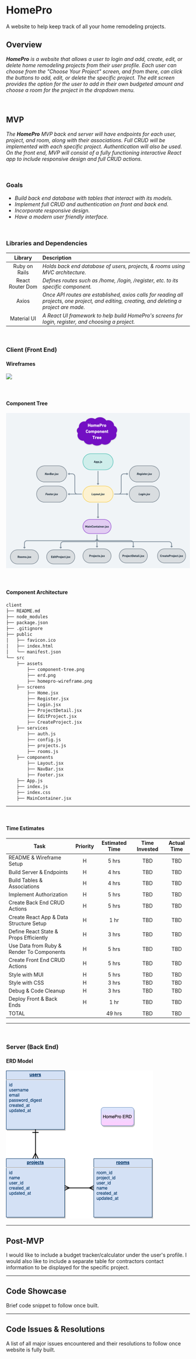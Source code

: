 # HomePro

A website to help keep track of all your home remodeling projects.

## Overview

_**HomePro** is a website that allows a user to login and add, create, edit, or delete home remodeling projects from their user profile. Each user can choose from the "Choose Your Project" screen, and from there, can click the buttons to add, edit, or delete the specific project. The edit screen provides the option for the user to add in their own budgeted amount and choose a room for the project in the dropdown menu._

<br>

## MVP

_The **HomePro** MVP back end server will have endpoints for each user, project, and room, along with their associations. Full CRUD will be implemented with each specific project. Authentication will also be used. On the front end, MVP will consist of a fully functioning interactive React app to include responsive design and full CRUD actions._

<br>

### Goals

- _Build back end database with tables that interact with its models._
- _Implement full CRUD and authentication on front and back end._
- _Incorporate responsive design._
- _Have a modern user friendly interface._

<br>

### Libraries and Dependencies

|     Library      | Description                                                                                                                                   |
| :--------------: | :-------------------------------------------------------------------------------------------------------------------------------------------- |
|  Ruby on Rails   | _Holds back end database of users, projects, & rooms using MVC architecture._                                                                 |
| React Router Dom | _Defines routes such as /home, /login, /register, etc. to its specific component._                                                            |
|      Axios       | _Once API routes are established, axios calls for reading all projects, one project, and editing, creating, and deleting a project are made._ |
|   Material UI    | _A React UI framework to help build HomePro's screens for login, register, and choosing a project._                                           |

<br>

### Client (Front End)

#### Wireframes

<img src = "assets/homepro-wireframe.png">

<br>
<br>
<br>

#### Component Tree

<img src = "assets/component-tree.png">

<br>
<br>
<br>

#### Component Architecture

```structure
client
├── README.md
├── node_modules
├── package.json
├── .gitignore
├── public
│   ├── favicon.ico
│   ├── index.html
│   └── manifest.json
└── src
    ├── assets
        ├── component-tree.png
        ├── erd.png
        ├── homepro-wireframe.png
    ├── screens
        ├── Home.jsx
        ├── Register.jsx
        ├── Login.jsx
        ├── ProjectDetail.jsx
        ├── EditProject.jsx
        ├── CreateProject.jsx
    ├── services
        ├── auth.js
        ├── config.js
        ├── projects.js
        ├── rooms.js
    ├── components
        ├── Layout.jsx
        ├── NavBar.jsx
        ├── Footer.jsx
    ├── App.js
    ├── index.js
    ├── index.css
    ├── MainContainer.jsx
```

---

<br>

#### Time Estimates

| Task                                      | Priority | Estimated Time | Time Invested | Actual Time |
| ----------------------------------------- | :------: | :------------: | :-----------: | :---------: |
| README & Wireframe Setup                  |    H     |     5 hrs      |      TBD      |     TBD     |
| Build Server & Endpoints                  |    H     |     4 hrs      |      TBD      |     TBD     |
| Build Tables & Associations               |    H     |     4 hrs      |      TBD      |     TBD     |
| Implement Authorization                   |    H     |     5 hrs      |      TBD      |     TBD     |
| Create Back End CRUD Actions              |    H     |     5 hrs      |      TBD      |     TBD     |
| Create React App & Data Structure Setup   |    H     |      1 hr      |      TBD      |     TBD     |
| Define React State & Props Efficiently    |    H     |     3 hrs      |      TBD      |     TBD     |
| Use Data from Ruby & Render To Components |    H     |     5 hrs      |      TBD      |     TBD     |
| Create Front End CRUD Actions             |    H     |     5 hrs      |      TBD      |     TBD     |
| Style with MUI                            |    H     |     5 hrs      |      TBD      |     TBD     |
| Style with CSS                            |    H     |     3 hrs      |      TBD      |     TBD     |
| Debug & Code Cleanup                      |    H     |     3 hrs      |      TBD      |     TBD     |
| Deploy Front & Back Ends                  |    H     |      1 hr      |      TBD      |     TBD     |
| TOTAL                                     |          |     49 hrs     |      TBD      |     TBD     |

---

<br>

### Server (Back End)

#### ERD Model

<img src= "assets/erd.png">

<br>

---

## Post-MVP

I would like to include a budget tracker/calculator under the user's profile. I would also like to include a separate table for contractors contact information to be displayed for the specific project.

---

## Code Showcase

Brief code snippet to follow once built.

---

## Code Issues & Resolutions

A list of all major issues encountered and their resolutions to follow once website is fully built.
